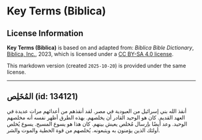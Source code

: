 # Key Terms (Biblica)

## License Information

**Key Terms (Biblica)** is based on and adapted from: _Biblica Bible Dictionary_, [Biblica, Inc.](https://www.biblica.com/), 2023, which is licensed under a [CC BY-SA 4.0 license](https://creativecommons.org/licenses/by-sa/4.0/legalcode.en).

This markdown version (created `2025-10-20`) is provided under the same license.



--------------------------------

## المُخَلِص (id: 134121)

أنقذ الله بني إسرائيل من العبودية في مصر. لقد أنقذهم من أعدائهم مرات عديدة في العهد القديم. كان هو الوحيد القادر أن يخلصهم. بهذه الطرق أظهر نفسه أنه مخلصهم الوحيد. وعد أيضًا بإرسال مُخلص يعيش بينهم. كان هذا هو يسوع المسيح. يسوع يُخلص أولئك الذين يؤمنون به ويتبعونه. يُخلصهم من قوة الخطية والموت والشر.


